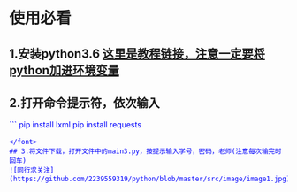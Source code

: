 # 使用必看
## 1.安装python3.6 [这里是教程链接，注意一定要将python加进环境变量](https://jingyan.baidu.com/article/e9fb46e1502c5a7520f76640.html)
## 2.打开命令提示符，依次输入
<font color=blue>
```
pip install lxml  
pip install requests  

```
</font>
## 3.将文件下载，打开文件中的main3.py，按提示输入学号，密码，老师(注意每次输完时回车)
![同行求关注](https://github.com/2239559319/python/blob/master/src/image/image1.jpg)